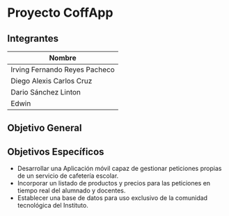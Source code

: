 
# Proyecto CoffApp



## Integrantes

| **Nombre** |
  |------------|
  | Irving Fernando Reyes Pacheco| 
  | Diego Alexis Carlos Cruz|
  | Dario Sánchez Linton| 
  | Edwin| 


## Objetivo General

## Objetivos Específicos
-	Desarrollar una Aplicación móvil capaz de gestionar peticiones propias de un servicio de cafetería escolar.
-	Incorporar un listado de productos y precios para las peticiones en tiempo real del alumnado y docentes.
-	Establecer una base de datos para uso exclusivo de la comunidad tecnológica del Instituto.
